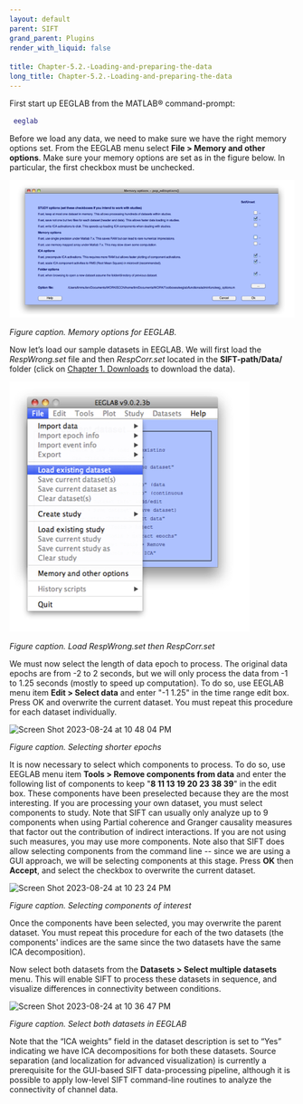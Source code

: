 ```yaml
---
layout: default
parent: SIFT
grand_parent: Plugins
render_with_liquid: false

title: Chapter-5.2.-Loading-and-preparing-the-data
long_title: Chapter-5.2.-Loading-and-preparing-the-data
---
```

First start up EEGLAB from the MATLAB® command-prompt:



``` matlab
 eeglab
```


Before we load any data, we need to make sure we have the right memory
options set. From the EEGLAB menu select **File > Memory and other options**. Make sure your memory options are set as in the figure below. In particular, the first checkbox must be unchecked.



![Image:images/SIFTfig4.png](images/SIFTfig4.png )

*Figure caption. Memory options for EEGLAB.*

Now let’s load our sample datasets in EEGLAB. We will first load the
*RespWrong.set* file and then *RespCorr.set* located in the
**SIFT-path/Data/** folder (click on [Chapter 1. Downloads](Chapter-1.-Downloads) to download the data).

![Image:images/SIFTfig5.jpg](images/SIFTfig5.jpg )

*Figure caption. Load RespWrong.set then RespCorr.set*

We must now select the length of data epoch to process. The original data epochs are from -2 to 2 seconds, but we will only process the data from -1 to 1.25 seconds (mostly to speed up computation). To do so, use EEGLAB menu item **Edit > Select data** and enter "-1 1.25" in the time range edit box. Press OK and overwrite the current dataset. You must repeat this procedure for each dataset individually.
 
![Screen Shot 2023-08-24 at 10 48 04 PM](https://github.com/sccn/SIFT/assets/1872705/b6c48212-3c6a-4838-be6e-eb47bfff871d)

*Figure caption. Selecting shorter epochs*

It is now necessary to select which components to process. To do so, use 
EEGLAB menu item **Tools > Remove components from data** and enter the following list of components to keep "**8 11 13 19 20 23 38 39**" in the edit box. These components have been preselected because they are the most interesting. If you are processing your own dataset, you must select components to study. Note that SIFT can usually only analyze up to 9 components when using Partial coherence and Granger causality measures that factor out the contribution of indirect interactions. If you are not using such measures, you may use more components. Note also that SIFT does allow selecting components from the command line -- since we are using a GUI approach, we will be selecting components at this stage. Press **OK** then **Accept**, and select the checkbox to overwrite the current dataset.

![Screen Shot 2023-08-24 at 10 23 24 PM](https://github.com/sccn/SIFT/assets/1872705/5d64bd70-5143-4c00-a686-1d5a5ba7e01a)

*Figure caption. Selecting components of interest*

Once the components have been selected, you may overwrite the parent dataset. You must repeat this procedure for each of the two datasets (the components' indices are the same since the two datasets have the same ICA decomposition).

Now select both datasets from the **Datasets > Select multiple datasets** menu. This will enable SIFT to process these
datasets in sequence, and visualize differences in connectivity between
conditions.

![Screen Shot 2023-08-24 at 10 36 47 PM](https://github.com/sccn/SIFT/assets/1872705/4cfc67b6-c94d-4216-abcd-b09829cd4cd4)

*Figure caption. Select both datasets in EEGLAB*

Note that the “ICA weights” field in the dataset description is set to
“Yes” indicating we have ICA decompositions for both these datasets.
Source separation (and localization for advanced visualization) is
currently a prerequisite for the GUI-based SIFT data-processing
pipeline, although it is possible to apply low-level SIFT command-line
routines to analyze the connectivity of channel data.


